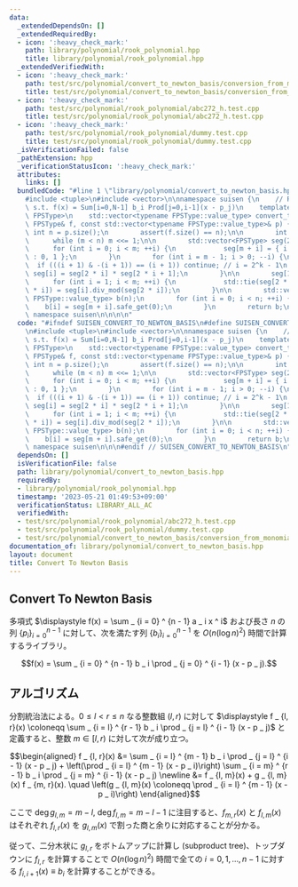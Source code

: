 ```yaml
---
data:
  _extendedDependsOn: []
  _extendedRequiredBy:
  - icon: ':heavy_check_mark:'
    path: library/polynomial/rook_polynomial.hpp
    title: library/polynomial/rook_polynomial.hpp
  _extendedVerifiedWith:
  - icon: ':heavy_check_mark:'
    path: test/src/polynomial/convert_to_newton_basis/conversion_from_monomial_basis_to_newton_basis.test.cpp
    title: test/src/polynomial/convert_to_newton_basis/conversion_from_monomial_basis_to_newton_basis.test.cpp
  - icon: ':heavy_check_mark:'
    path: test/src/polynomial/rook_polynomial/abc272_h.test.cpp
    title: test/src/polynomial/rook_polynomial/abc272_h.test.cpp
  - icon: ':heavy_check_mark:'
    path: test/src/polynomial/rook_polynomial/dummy.test.cpp
    title: test/src/polynomial/rook_polynomial/dummy.test.cpp
  _isVerificationFailed: false
  _pathExtension: hpp
  _verificationStatusIcon: ':heavy_check_mark:'
  attributes:
    links: []
  bundledCode: "#line 1 \"library/polynomial/convert_to_newton_basis.hpp\"\n\n\n\n\
    #include <tuple>\n#include <vector>\n\nnamespace suisen {\n    // Returns b=(b_0,...,b_{N-1})\
    \ s.t. f(x) = Sum[i=0,N-1] b_i Prod[j=0,i-1](x - p_j)\n    template <typename\
    \ FPSType>\n    std::vector<typename FPSType::value_type> convert_to_newton_basis(const\
    \ FPSType& f, const std::vector<typename FPSType::value_type>& p) {\n        const\
    \ int n = p.size();\n        assert(f.size() == n);\n\n        int m = 1;\n  \
    \      while (m < n) m <<= 1;\n\n        std::vector<FPSType> seg(2 * m);\n  \
    \      for (int i = 0; i < m; ++i) {\n            seg[m + i] = { i < n ? -p[i]\
    \ : 0, 1 };\n        }\n        for (int i = m - 1; i > 0; --i) {\n          \
    \  if (((i + 1) & -(i + 1)) == (i + 1)) continue; // i = 2^k - 1\n           \
    \ seg[i] = seg[2 * i] * seg[2 * i + 1];\n        }\n\n        seg[1] = f;\n  \
    \      for (int i = 1; i < m; ++i) {\n            std::tie(seg[2 * i + 1], seg[2\
    \ * i]) = seg[i].div_mod(seg[2 * i]);\n        }\n\n        std::vector<typename\
    \ FPSType::value_type> b(n);\n        for (int i = 0; i < n; ++i) {\n        \
    \    b[i] = seg[m + i].safe_get(0);\n        }\n        return b;\n    }\n} //\
    \ namespace suisen\n\n\n\n"
  code: "#ifndef SUISEN_CONVERT_TO_NEWTON_BASIS\n#define SUISEN_CONVERT_TO_NEWTON_BASIS\n\
    \n#include <tuple>\n#include <vector>\n\nnamespace suisen {\n    // Returns b=(b_0,...,b_{N-1})\
    \ s.t. f(x) = Sum[i=0,N-1] b_i Prod[j=0,i-1](x - p_j)\n    template <typename\
    \ FPSType>\n    std::vector<typename FPSType::value_type> convert_to_newton_basis(const\
    \ FPSType& f, const std::vector<typename FPSType::value_type>& p) {\n        const\
    \ int n = p.size();\n        assert(f.size() == n);\n\n        int m = 1;\n  \
    \      while (m < n) m <<= 1;\n\n        std::vector<FPSType> seg(2 * m);\n  \
    \      for (int i = 0; i < m; ++i) {\n            seg[m + i] = { i < n ? -p[i]\
    \ : 0, 1 };\n        }\n        for (int i = m - 1; i > 0; --i) {\n          \
    \  if (((i + 1) & -(i + 1)) == (i + 1)) continue; // i = 2^k - 1\n           \
    \ seg[i] = seg[2 * i] * seg[2 * i + 1];\n        }\n\n        seg[1] = f;\n  \
    \      for (int i = 1; i < m; ++i) {\n            std::tie(seg[2 * i + 1], seg[2\
    \ * i]) = seg[i].div_mod(seg[2 * i]);\n        }\n\n        std::vector<typename\
    \ FPSType::value_type> b(n);\n        for (int i = 0; i < n; ++i) {\n        \
    \    b[i] = seg[m + i].safe_get(0);\n        }\n        return b;\n    }\n} //\
    \ namespace suisen\n\n\n#endif // SUISEN_CONVERT_TO_NEWTON_BASIS\n"
  dependsOn: []
  isVerificationFile: false
  path: library/polynomial/convert_to_newton_basis.hpp
  requiredBy:
  - library/polynomial/rook_polynomial.hpp
  timestamp: '2023-05-21 01:49:53+09:00'
  verificationStatus: LIBRARY_ALL_AC
  verifiedWith:
  - test/src/polynomial/rook_polynomial/abc272_h.test.cpp
  - test/src/polynomial/rook_polynomial/dummy.test.cpp
  - test/src/polynomial/convert_to_newton_basis/conversion_from_monomial_basis_to_newton_basis.test.cpp
documentation_of: library/polynomial/convert_to_newton_basis.hpp
layout: document
title: Convert To Newton Basis
---
```

## Convert To Newton Basis

多項式 $\displaystyle f(x) = \sum _ {i = 0} ^ {n - 1} a _ i x ^ i$ および長さ $n$ の列 $\lbrace p _ i \rbrace _ {i = 0} ^ {n - 1}$ に対して、次を満たす列 $\lbrace b _ i \rbrace _ {i = 0} ^ {n - 1}$ を $O(n (\log n) ^ 2)$ 時間で計算するライブラリ。

$$f(x) = \sum _ {i = 0} ^ {n - 1} b _ i \prod _ {j = 0} ^ {i - 1} (x - p _ j).$$

## アルゴリズム

分割統治法による。$0\leq l \lt r\leq n$ なる整数組 $(l, r)$ に対して $\displaystyle f _ {l, r}(x) \coloneqq \sum _ {i = l} ^ {r - 1} b _ i \prod _ {j = l} ^ {i - 1} (x - p _ j)$ と定義すると、整数 $m\in\lbrack l, r)$ に対して次が成り立つ。

$$\begin{aligned}
f _ {l, r}(x)
&= \sum _ {i = l} ^ {m - 1} b _ i \prod _ {j = l} ^ {i - 1} (x - p _ j) + \left(\prod _ {i = l} ^ {m - 1} (x - p _ i)\right) \sum _ {i = m} ^ {r - 1} b _ i \prod _ {j = m} ^ {i - 1} (x - p _ j) \newline
&= f _ {l, m}(x) + g _ {l, m}(x) f _ {m, r}(x). \quad \left(g _ {l, m}(x) \coloneqq \prod _ {i = l} ^ {m - 1} (x - p _ i)\right)
\end{aligned}$$

ここで $\deg g _ {l, m} = m - l,\ \deg f _ {l, m} = m - l - 1$ に注目すると、$f _ {m, r}(x)$ と $f _ {l, m}(x)$ はそれぞれ $f _ {l, r}(x)$ を $g _ {l, m}(x)$ で割った商と余りに対応することが分かる。

従って、二分木状に $g _ {l, r}$ をボトムアップに計算し (subproduct tree)、トップダウンに $f _ {l, r}$ を計算することで $O(n (\log n) ^ 2)$ 時間で全ての $i = 0, 1, \ldots, n - 1$ に対する $f _ {i, i + 1}(x) \equiv b _ i$ を計算することができる。
